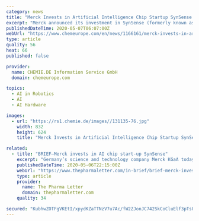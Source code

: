 ```yaml
---
category: news
title: "Merck Invests in Artificial Intelligence Chip Startup SynSense in China"
excerpt: "Merck announced its investment in SynSense (formerly known as aiCTX), a neuromorphic computing startup based in China and Switzerland. The startup’s AI (artificial intelligence) processors and sen"
publishedDateTime: 2020-05-07T06:07:00Z
webUrl: "https://www.chemeurope.com/en/news/1166161/merck-invests-in-artificial-intelligence-chip-startup-synsense-in-china.html"
type: article
quality: 56
heat: 66
published: false

provider:
  name: CHEMIE.DE Information Service GmbH
  domain: chemeurope.com

topics:
  - AI in Robotics
  - AI
  - AI Hardware

images:
  - url: "https://rs1.chemie.de/images//131135-76.jpg"
    width: 832
    height: 624
    title: "Merck Invests in Artificial Intelligence Chip Startup SynSense in China"

related:
  - title: "BRIEF—Merck invests in AI chip start-up SynSense"
    excerpt: "Germany’s science and technology company Merck KGaA today announced its investment in SynSense (formerly known as aiCTX), a neuromorphic computing start-up based in China and Switzerland. The start-up’s artificial intelligence (AI) processors and sensors provide an unprecedented combination of ultra-low power consumption and low latency for a broad range of edge applications in smart home,"
    publishedDateTime: 2020-05-06T22:15:00Z
    webUrl: "https://www.thepharmaletter.com/in-brief/brief-merck-invests-in-ai-chip-start-up-synsense"
    type: article
    provider:
      name: The Pharma Letter
      domain: thepharmaletter.com
    quality: 34

secured: "KubhwZOTFgVKEtI/xpydKZaTTNzV7u7Ac/fW2ZJonJC742SkCoCluElf3pTsUJecifpRnj8CLmt+xJA64Iwjkp/7y8u+zfU5K+AkJlGlYopNFIvInJDzoWJ8L2lp0Wn3xb5gZ+TBWQ6zxxTLLqqcrziEb75SzZFXix/JVzgoqlTttOMyXY2YdJ6AuNOEQuMn/kI6fcksouIpnYuohHhoNC0JlMkGTkMh1bRRbOi1AgYHrDppOjQUdjFT/eCJMtcGFK9hgbRVrgvVshpwIAL5HenZHDKX3NaXYtd+AZOo6p7qwFHtZTNlJlgEKu98ZUffRRdr1ra73m5O2j4p0fsTWjfWfi9Fmv8rJejExZtyagYuvJqE+dJPBsprmFBL6LMNq90/jLU6g3Or1dWCmEoyhB0/Vtx7j2vaDecb0qzfxpTHK30Bv3tGcad6yfGVlENEE4PcFrWKS0ogHqvcDIp2BmaESkUTGUAK7COKnF2Fz04=;9mB2YmTlTzq895YJeP1MVw=="
---
```


